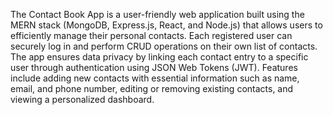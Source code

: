 The Contact Book App is a user-friendly web application built using the MERN stack (MongoDB, Express.js, React, and Node.js) that allows users to efficiently manage their personal contacts. Each registered user can securely log in and perform CRUD operations on their own list of contacts. The app ensures data privacy by linking each contact entry to a specific user through authentication using JSON Web Tokens (JWT). Features include adding new contacts with essential information such as name, email, and phone number, editing or removing existing contacts, and viewing a personalized dashboard. 
